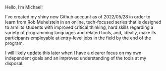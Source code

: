 Hello, I’m Michael!

I've created my shiny new Github account as of 2022/05/28 in order to learn from Rob Muhelstein in an online, tech-focused series that
is designed to arm its students with improved critical thinking, hard skills regarding a variety of programming languages and related
tools, and, ideally, make its participants employable at entry-level jobs in the field by the end of the program.

I will likely update this later when I have a clearer focus on my own independent goals and an improved understanding of the tools
at my disposal.
